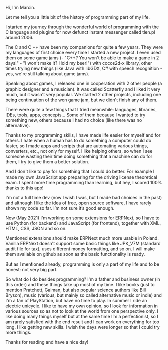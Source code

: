 Hi, I'm Marcin.

Let me tell you a little bit of the history of programming part of my life.

I started my journey through the wonderful world of programming with the C language and plugins for now defunct instant messenger called tlen.pl around 2006.

The C and C ++ have been my companions for quite a few years. They were my languages of first choice every time I started a new project. I even used them on some game jams (- "C++? You won't be able to make a game in 2 days!" - "I won't make it? Hold my beer!") with cocos2d-x library, other times trying new things (like Java with libGDX, C# with speech recognition - yes, we're still talking about game jams).

Speaking about games, I released one in cooperation with 2 other people (a graphic designer and a musician). It was called Scatterfly and I liked it very much, but it wasn't very popular. We started 2 other projects, including one being continuation of the won game jam, but we didn't finish any of them.

There were quite a few things that I tried meanwhile: languages, libraries, IDEs, tools, apps, concepts... Some of them because I wanted to try something new, others because I had no choice (like there was no alternative).

Thanks to my programming skills, I have made life easier for myself and for others. I hate when a human has to do something a computer could do faster, so I made apps and scripts that are automating various things, converters, etc., not only for myself. I like helping others, so when I see someone wasting their time doing something that a machine can do for them, I try to give them a better solution.

And I don't like to pay for something that I could do better. For example I made my own JavaScript app preparing for the driving license theoretical exam. I spent more time programming than learning, but hey, I scored 100% thanks to this app!

I'm not a full time dev (now I wish I was, but I made bad choices in the past) and although I like the idea of free, open source software, I have rarely shown my code so far. I’m not sure it’s good enough.

Now (May 2021) I'm working on some extensions for ERPNext, so I have to use Python (for backend) and JavaScript (for frontend), together with XML, HTML, CSS, JSON and so on.

Mentioned extensions should make ERPNext much more usable in Poland. Vanilla ERPNext doesn't support some basic things like JPK_V7M (standard audit file for tax), uses different money formatting, and so on. I will make them available on github as soon as the basic functionality is ready.

But as I mentioned already, programming is only a part of my life and to be honest: not very big part. 

So what do I do besides programming? I'm a father and business owner (in this order) and these things take up most of my time. I like books (just to mention Pratchett, Gaiman, but also popular science authors like Bill Bryson), music (various, but mainly so called alternative music or indie) and I'm a fan of PlayStation, but have no time to play. In summer I ride an electric unicycle. I like to have my own opinion, so I look for information in various sources so as not to look at the world from one perspective only. I like doing many things myself but at the same time I’m a perfectionist, so I am rarely satisfied with the end result and I can work on everything for too long. I like getting new skills. I wish the days were longer so that I could try more things.

Thanks for reading and have a nice day!
